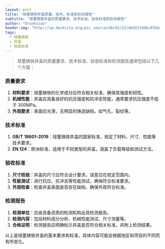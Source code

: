 ```yaml
---
layout: post
title: "球墨铸铁井盖质量、技术、标准和检测报告"
subtitle: "球墨铸铁井盖的质量要求、技术标准、验收标准和检测报告"
author: "Drunkxiao"
header-img: "http://up.deskcity.org/pic_source/db/d2/22/dbd222ddbc07bbe6e6a57a311a3025a0.jpg"
tags:
  - 球墨铸铁
  - 井盖
  - 验收标准
---
```


>球墨铸铁井盖的质量要求、技术标准、验收标准和检测报告通常包括以下几个方面：

### 质量要求

1. **材料要求**：球墨铸铁的化学成分应符合相关标准，确保其强度和韧性。
2. **机械性能**：井盖应具备良好的抗压强度和抗冲击性能，通常要求抗压强度不低于 300MPa。
3. **外观要求**：表面应光滑，无明显的铸造缺陷，如气孔、裂纹等。

### 技术标准

1. **GB/T 18601-2019**：球墨铸铁井盖的国家标准，规定了材料、尺寸、性能等技术要求。
2. **EN 124**：欧洲标准，适用于不同类型的井盖，涵盖了负载等级和测试方法。

### 验收标准

1. **尺寸检验**：井盖的尺寸应符合设计要求，误差应在规定范围内。
2. **性能测试**：进行抗压、抗冲击等性能测试，确保符合标准要求。
3. **外观检查**：检查井盖表面是否存在缺陷，确保外观符合标准。

### 检测报告

1. **检测单位**：应由具备资质的检测机构出具检测报告。
2. **检测内容**：包括材料成分分析、机械性能测试、尺寸测量等。
3. **合格证明**：检测报告应明确标示井盖是否符合相关标准，并附上检测结果。

以上是球墨铸铁井盖的基本要求和标准，具体内容可能会根据地区和项目的不同而有所变化。
